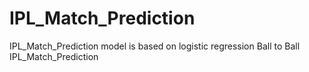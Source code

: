 # IPL_Match_Prediction
IPL_Match_Prediction model is based on logistic regression
Ball to Ball IPL_Match_Prediction
